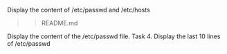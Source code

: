 Display the content of /etc/passwd and /etc/hosts

>>README.md

Display the content of the /etc/passwd file.
Task 4. Display the last 10 lines of /etc/passwd


